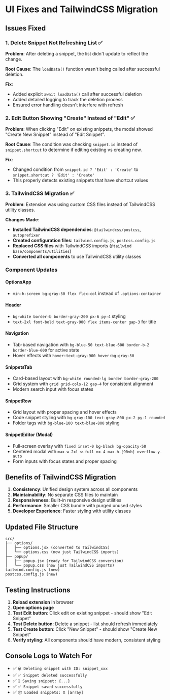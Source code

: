 # UI Fixes and TailwindCSS Migration

## Issues Fixed

### 1. Delete Snippet Not Refreshing List ✅
**Problem**: After deleting a snippet, the list didn't update to reflect the change.

**Root Cause**: The `loadData()` function wasn't being called after successful deletion.

**Fix**: 
- Added explicit `await loadData()` call after successful deletion
- Added detailed logging to track the deletion process
- Ensured error handling doesn't interfere with refresh

### 2. Edit Button Showing "Create" Instead of "Edit" ✅
**Problem**: When clicking "Edit" on existing snippets, the modal showed "Create New Snippet" instead of "Edit Snippet".

**Root Cause**: The condition was checking `snippet.id` instead of `snippet.shortcut` to determine if editing existing vs creating new.

**Fix**:
- Changed condition from `snippet.id ? 'Edit' : 'Create'` to `snippet.shortcut ? 'Edit' : 'Create'`
- This properly detects existing snippets that have shortcut values

### 3. TailwindCSS Migration ✅
**Problem**: Extension was using custom CSS files instead of TailwindCSS utility classes.

**Changes Made**:
- **Installed TailwindCSS dependencies**: `@tailwindcss/postcss`, `autoprefixer`
- **Created configuration files**: `tailwind.config.js`, `postcss.config.js`
- **Replaced CSS files** with TailwindCSS imports (`@tailwind base/components/utilities`)
- **Converted all components** to use TailwindCSS utility classes

### Component Updates

#### OptionsApp
- `min-h-screen bg-gray-50 flex flex-col` instead of `.options-container`

#### Header
- `bg-white border-b border-gray-200 px-6 py-4` styling
- `text-2xl font-bold text-gray-900 flex items-center gap-3` for title

#### Navigation
- Tab-based navigation with `bg-blue-50 text-blue-600 border-b-2 border-blue-600` for active state
- Hover effects with `hover:text-gray-900 hover:bg-gray-50`

#### SnippetsTab
- Card-based layout with `bg-white rounded-lg border border-gray-200`
- Grid system with `grid grid-cols-12 gap-4` for consistent alignment
- Modern search input with focus states

#### SnippetRow
- Grid layout with proper spacing and hover effects
- Code snippet styling with `bg-gray-100 text-gray-800 px-2 py-1 rounded`
- Folder tags with `bg-blue-100 text-blue-800` styling

#### SnippetEditor (Modal)
- Full-screen overlay with `fixed inset-0 bg-black bg-opacity-50`
- Centered modal with `max-w-2xl w-full mx-4 max-h-[90vh] overflow-y-auto`
- Form inputs with focus states and proper spacing

## Benefits of TailwindCSS Migration

1. **Consistency**: Unified design system across all components
2. **Maintainability**: No separate CSS files to maintain
3. **Responsiveness**: Built-in responsive design utilities
4. **Performance**: Smaller CSS bundle with purged unused styles
5. **Developer Experience**: Faster styling with utility classes

## Updated File Structure

```
src/
├── options/
│   ├── options.jsx (converted to TailwindCSS)
│   └── options.css (now just TailwindCSS imports)
├── popup/
│   ├── popup.jsx (ready for TailwindCSS conversion)
│   └── popup.css (now just TailwindCSS imports)
tailwind.config.js (new)
postcss.config.js (new)
```

## Testing Instructions

1. **Reload extension** in browser
2. **Open options page**
3. **Test Edit button**: Click edit on existing snippet - should show "Edit Snippet"
4. **Test Delete button**: Delete a snippet - list should refresh immediately
5. **Test Create button**: Click "New Snippet" - should show "Create New Snippet"
6. **Verify styling**: All components should have modern, consistent styling

## Console Logs to Watch For

- ✅ `🗑️ Deleting snippet with ID: snippet_xxx`
- ✅ `✅ Snippet deleted successfully`
- ✅ `💾 Saving snippet: {...}`
- ✅ `✅ Snippet saved successfully`
- ✅ `📦 Loaded snippets: X [array]`
